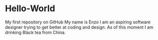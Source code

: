 # Hello-World
My first repository on GitHub
My name is Enzo I am an aspiring software designer trying to get better at coding and design. 
As of this moment I am drinking Black tea from China.

